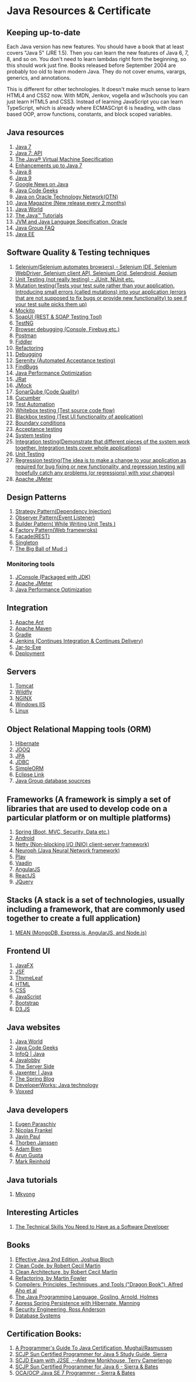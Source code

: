# Java Resources & Certificate 

## Keeping up-to-date

Each Java version has new features. You should have a book that at least covers "Java 5" (JRE 1.5). Then you can learn the new features of Java 6, 7, 8, and so on. You don't need to learn lambdas right form the beginning, so this should work just fine. Books released before September 2004 are probably too old to learn modern Java. They do not cover enums, varargs, generics, and annotations.

This is different for other technologies. It doesn't make much sense to learn HTML4 and CSS2 now. With MDN, Jenkov, vogella and w3schools you can just learn HTML5 and CSS3. Instead of learning JavaScript you can learn TypeScript, which is already where ECMASCript 6 is heading, with class based OOP, arrow functions, constants, and block scoped variables.

## Java resources
1. [Java 7](https://docs.oracle.com/javase/7/docs/)
  1. [Java 7: API](https://docs.oracle.com/javaee/7/api/)
  2. [The Java® Virtual Machine Specification](https://docs.oracle.com/javase/specs/jvms/se7/html/index.html)
  3. [Enhancements up to Java 7](https://docs.oracle.com/javase/7/docs/technotes/guides/language/enhancements.html)
2. [Java 8](https://docs.oracle.com/javase/8/docs/)
3. [Java 9](https://docs.oracle.com/javase/9/docs/)
4. [Google News on Java](https://www.google.ie/search?q=java&safe=active&tbm=nws&cad=h)
5. [Java Code Geeks](http://www.javacodegeeks.com/)
6. [Java on Oracle Technology Network(OTN)](http://www.oracle.com/technetwork/java/index.html)
7. [Java Magazine (New release every 2 months)](http://www.oracle.com/technetwork/java/javamagazine/index.html)
8. [Java World](https://www.javaworld.com/)
9. [The Java™ Tutorials](https://docs.oracle.com/javase/tutorial/)
10. [JVM and Java Language Specification, Oracle](https://docs.oracle.com/javase/specs/)
11. [Java Group FAQ](https://github.com/Javagroup123/group/wiki/FAQ)
12. [Java EE](http://www.oracle.com/technetwork/java/javaee/overview/index.html)



## Software Quality & Testing techniques
1. [Selenium(Selenium automates browsers) - Selenium IDE, Selenium WebDriver, Selenium client API, Selenium Grid, Selendroid, Appium](http://www.seleniumhq.org/)
2. [Unit Testing (not really testing) - JUnit, NUnit etc.](https://en.wikipedia.org/wiki/Unit_testing)
3. [Mutation testing(Tests your test suite rather than your application. Introducing small errors (called mutations) into your application (errors that are not supposed to fix bugs or provide new functionality) to see if your test suite picks them up)](https://en.wikipedia.org/wiki/Mutation_testing)
4. [Mockito](http://site.mockito.org/)
5. [SoapUI (REST & SOAP Testing Tool)](https://www.soapui.org/)
6. [TestNG](http://testng.org/doc/)
7. [Browser debugging (Console, Firebug etc.)]()
8. [Postman](https://www.getpostman.com/)
9. [Fiddler](https://www.telerik.com/fiddler)
10. [Refactoring](https://en.wikipedia.org/wiki/Code_refactoring)
11. [Debugging](https://simpleprogrammer.com/2011/06/17/the-debugger-mindset/)
12. [Serenity (Automated Acceptance testing)](http://www.thucydides.info/#/)
13. [FindBugs](http://findbugs.sourceforge.net/)
14. [Java Performance Optimization](https://dzone.com/refcardz/java-performance-optimization)
15. [JRat](http://jrat.sourceforge.net/)
16. [JMock](http://www.jmock.org/)
17. [SonarQube (Code Quality)](https://www.sonarqube.org/)
18. [Cucumber](https://cucumber.io/)
19. [Test Automation](https://simpleprogrammer.com/getting-up-to-bat-series/)
20. [Whitebox testing (Test source code flow)](https://en.wikipedia.org/wiki/White-box_testing)
21. [Blackbox testing (Test UI functionality of application)](https://en.wikipedia.org/wiki/Black-box_testing)
22. [Boundary conditions](https://en.wikipedia.org/wiki/Boundary_testing)
23. [Acceptance testing](http://softwaretestingfundamentals.com/acceptance-testing/)
24. [System testing](http://softwaretestingfundamentals.com/system-testing/)
25. [Integration testing(Demonstrate that different pieces of the system work together. Integration tests cover whole applications)](https://en.wikipedia.org/wiki/Integration_testing)
26. [Unit Testing](https://en.wikipedia.org/wiki/Unit_testing)
27. [Regression testing(The idea is to make a change to your application as required for bug fixing or new functionality, and regression testing will hopefully catch any problems (or regressions) with your changes)](https://en.wikipedia.org/wiki/Regression_testing)
28. [Apache JMeter](http://jmeter.apache.org/)



## Design Patterns
1. [Strategy Pattern(Dependency Injection)](https://dzone.com/articles/java-the-strategy-pattern)
2. [Observer Pattern(Event Listener)](https://dzone.com/articles/the-observer-pattern-using-modern-java)
3. [Builder Pattern( While Writing Unit Tests )](https://stackoverflow.com/questions/5007355/builder-pattern-in-effective-java)
4. [Factory Pattern(Web framewroks)](https://dzone.com/articles/java-the-factory-pattern)
5. [Facade(REST)](https://dzone.com/articles/design-patterns-uncovered-1)
6. [Singleton](https://stackoverflow.com/questions/70689/what-is-an-efficient-way-to-implement-a-singleton-pattern-in-java)
7. [The Big Ball of Mud :)](https://en.wikipedia.org/wiki/Big_ball_of_mud)



### Monitoring tools
1. [JConsole (Packaged with JDK)]()
2. [Apache JMeter](http://jmeter.apache.org/)
3. [Java Performance Optimization](https://dzone.com/refcardz/java-performance-optimization)



## Integration 
1. [Apache Ant]() 
2. [Apache Maven]() 
3. [Gradle]()
4. [Jenkins (Continues Integration & Continues Delivery)]()
5. [Jar-to-Exe](https://github.com/Javagroup123/group/wiki/Jar-to-Exe)
6. [Deployment](https://docs.oracle.com/javase/tutorial/deployment/)



## Servers
1. [Tomcat]()
2. [Wildfly]()
3. [NGINX]()
4. [Windows IIS]()
5. [Linux]()



## Object Relational Mapping tools (ORM)
1. [Hibernate]()
2. [JOOQ]()
3. [JPA]()
4. [JDBC]()
5. [SimpleORM]()
6. [Eclipse Link]()
7. [Java Group database soucrces](https://github.com/Javagroup123/group/wiki/Databases)



## Frameworks (A framework is simply a set of libraries that are used to develop code on a particular platform or on multiple platforms)
1. [Spring (Boot, MVC, Security, Data etc.)]()
2. [Android]()
3. [Netty (Non-blocking I/O (NIO) client-server framework)]()
4. [Neuroph (Java Neural Network framework)](http://neuroph.sourceforge.net/)
5. [Play]()
6. [Vaadin]()
7. [AngularJS]()
8. [ReactJS]()
9. [JQuery]()



## Stacks (A stack is a set of technologies, usually including a framework, that are commonly used together to create a full application)
1. [MEAN (MongoDB, Express.js, AngularJS, and Node.js)]()



## Frontend UI
1. [JavaFX](http://www.oracle.com/technetwork/java/javase/overview/javafx-overview-2158620.html)
2. [JSF](http://www.oracle.com/technetwork/java/javaee/javaserverfaces-139869.html)
3. [ThymeLeaf](http://www.thymeleaf.org/)
4. [HTML]()
5. [CSS]()
6. [JavaScript]()
7. [Bootstrap]()
8. [D3.JS]()



## Java websites
1. [Java World](https://www.javaworld.com/)
2. [Java Code Geeks](http://www.javacodegeeks.com/)
3. [InfoQ | Java]()
4. [Javalobby]()
5. [The Server Side]()
6. [Jaxenter | Java]()
7. [The Spring Blog]()
8. [DeveloperWorks: Java technology]()
9. [Voxxed]()



## Java developers
1. [Eugen Paraschiv](http://www.baeldung.com/)
2. [Nicolas Frankel](http://blog.frankel.ch)
3. [Javin Paul](http://javarevisited.blogspot.ie/)
4. [Thorben Janssen](https://www.thoughts-on-java.org/)
5. [Adam Bien](http://adam-bien.com/roller/abien/)
6. [Arun Gupta](http://blog.arungupta.me/)
7. [Mark Reinhold](https://mreinhold.org/)



## Java tutorials
1. [Mkyong](http://www.mkyong.com/)



## Interesting Articles
1. [The Technical Skills You Need to Have as a Software Developer](https://dzone.com/articles/the-technical-skills-you-need-to-have-as-a-softwar)



## Books
1. [Effective Java 2nd Edition, Joshua Bloch]()
2. [Clean Code, by Robert Cecil Martin]()
3. [Clean Architecture, by Robert Cecil Martin]()
4. [Refactoring, by Martin Fowler](https://martinfowler.com/books/refactoring.html)
5. [Compilers: Principles, Techniques, and Tools ("Dragon Book"), Alfred Aho et al]()
6. [The Java Programming Language, Gosling, Arnold, Holmes]()
7. [Apress Spring Persistence with Hibernate, Manning]()
8. [Security Engineering, Ross Anderson](https://www.cl.cam.ac.uk/%7Erja14/book.html)
9. [Database Systems](http://infolab.stanford.edu/%7Eullman/dscb.html)



## Certification Books:
1. [A Programmer's Guide To Java Certification, Mughal/Rasmussen]()
2. [SCJP Sun Certified Programmer for Java 5 Study Guide, Sierra]()
3. [SCJD Exam with J2SE ,--Andrew Monkhouse, Terry Camerlengo]()
4. [SCJP Sun Certified Programmer for Java 6 - Sierra & Bates]()
5. [OCA/OCP Java SE 7 Programmer - Sierra & Bates]()




    
    
    
    
    
    
    
    
    

